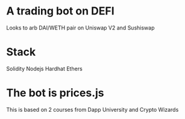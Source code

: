 # A trading bot on DEFI

Looks to arb DAI/WETH pair on Uniswap V2 and Sushiswap

# Stack

Solidity
Nodejs
Hardhat
Ethers

# The bot is prices.js

This is based on 2 courses from Dapp University and Crypto Wizards

```

```
